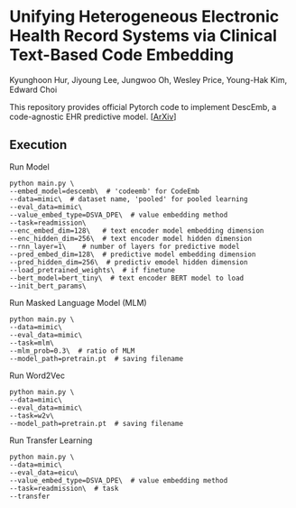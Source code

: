 # Unifying Heterogeneous Electronic Health Record Systems via Clinical Text-Based Code Embedding
Kyunghoon Hur, Jiyoung Lee, Jungwoo Oh, Wesley Price, Young-Hak Kim, Edward Choi



This repository provides official Pytorch code to implement DescEmb, a code-agnostic EHR predictive model. [[ArXiv](https://arxiv.org/abs/2108.03625)]



## Execution

Run Model

```
python main.py \
--embed_model=descemb\  # 'codeemb' for CodeEmb
--data=mimic\  # dataset name, 'pooled' for pooled learning
--eval_data=mimic\
--value_embed_type=DSVA_DPE\  # value embedding method
--task=readmission\
--enc_embed_dim=128\   # text encoder model embedding dimension
--enc_hidden_dim=256\  # text encoder model hidden dimension
--rnn_layer=1\    # number of layers for predictive model
--pred_embed_dim=128\  # predictive model embedding dimension
--pred_hidden_dim=256\  # predictiv emodel hidden dimension
--load_pretrained_weights\  # if finetune
--bert_model=bert_tiny\  # text encoder BERT model to load
--init_bert_params\ 

```



Run Masked Language Model (MLM)

```
python main.py \
--data=mimic\
--eval_data=mimic\
--task=mlm\
--mlm_prob=0.3\  # ratio of MLM
--model_path=pretrain.pt  # saving filename
```



Run Word2Vec

```
python main.py \
--data=mimic\
--eval_data=mimic\
--task=w2v\
--model_path=pretrain.pt  # saving filename
```



Run Transfer Learning

```
python main.py \
--data=mimic\
--eval_data=eicu\
--value_embed_type=DSVA_DPE\  # value embedding method
--task=readmission\  # task
--transfer
```

